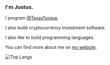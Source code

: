 ### I'm Justus.

I program [@TexasTorque](https://github.com/texastorque).

I also build cryptocurrency investment software.

I also like to build programming languages.

You can find more about me on [my website](https://justusl.com/).

<!--
![GitHub stats](https://github-readme-stats.vercel.app/api?username=Juicestus&show_icons=true&theme=dark)
-->

<!--![Global](https://github-profile-summary-cards.vercel.app/api/cards/profile-details?username=juicestus&theme=github_dark)-->
![Top Langs](https://github-profile-summary-cards.vercel.app/api/cards/most-commit-language?username=juicestus&theme=github_dark)
<!--
![Top Langs](https://github-profile-summary-cards.vercel.app/api/cards/repos-per-language?username=juicestus&theme=github_dark)
![Stats](https://github-profile-summary-cards.vercel.app/api/cards/stats?username=juicestus&theme=github_dark)
![Commits](https://github-profile-summary-cards.vercel.app/api/cards/productive-time?username=juicestus&theme=github_dark)
-->
<!--
![Top Langs](https://github-readme-stats.vercel.app/api/top-langs/?username=juicestus&layout=compact)
-->
